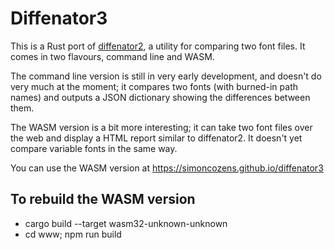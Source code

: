 # Diffenator3

This is a Rust port of
[diffenator2](https://github.com/googlefonts/diffenator2), a utility for
comparing two font files. It comes in two flavours, command line and
WASM.

The command line version is still in very early development, and doesn't
do very much at the moment; it compares two fonts (with burned-in path
names) and outputs a JSON dictionary showing the differences between
them. 

The WASM version is a bit more interesting; it can take two font files
over the web and display a HTML report similar to diffenator2. It
doesn't yet compare variable fonts in the same way.

You can use the WASM version at https://simoncozens.github.io/diffenator3

## To rebuild the WASM version

* cargo build --target wasm32-unknown-unknown 
* cd www; npm run build
